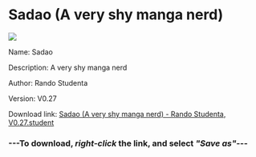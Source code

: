 # Sadao (A very shy manga nerd)

<img src = "https://raw.githubusercontent.com/Arbiter1223/Koukou-Gurashi-Custom-Students/master/Students/Files/Sadao%20(A%20very%20shy%20manga%20nerd).png">

Name: Sadao

Description: A very shy manga nerd

Author: Rando Studenta

Version: V0.27

Download link: <a href="https://raw.githubusercontent.com/Arbiter1223/Koukou-Gurashi-Custom-Students/master/Students/Files/Sadao%20(A%20very%20shy%20manga%20nerd)%20-%20Rando%20Studenta%2C%20V0.27.student">Sadao (A very shy manga nerd) - Rando Studenta, V0.27.student</a>

### ---**To download, _right-click_ the link, and select _"Save as"_**---

